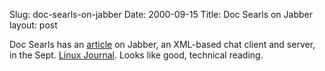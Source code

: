 Slug: doc-searls-on-jabber
Date: 2000-09-15
Title: Doc Searls on Jabber
layout: post

Doc Searls has an <a href="http://www.searls.com/B-sept_feature.html">article</a> on Jabber, an XML-based chat client and server, in the Sept. <a href="http://www2.linuxjournal.com/lj-issues/issue77/">Linux Journal</a>. Looks like good, technical reading.
